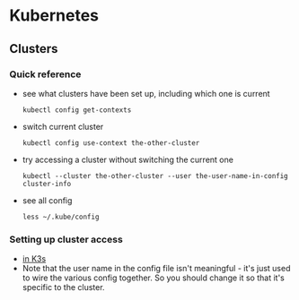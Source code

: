 # Kubernetes

## Clusters

### Quick reference

* see what clusters have been set up, including which one is current
  ````shell
  kubectl config get-contexts
  ````
* switch current cluster
  ````shell
  kubectl config use-context the-other-cluster
  ````
* try accessing a cluster without switching the current one
  ````shell
  kubectl --cluster the-other-cluster --user the-user-name-in-config cluster-info
  ````
* see all config
  ````shell
  less ~/.kube/config
  ````

### Setting up cluster access

* [in K3s](https://docs.k3s.io/cluster-access)
* Note that the user name in the config file isn't meaningful - it's just used to wire the various config together. So you should change it so that it's specific to the cluster.
